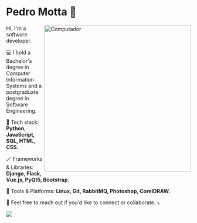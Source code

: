 # Pedro Motta 👋
<img src="https://raw.githubusercontent.com/MicaelliMedeiros/micaellimedeiros/master/image/computer-illustration.png" min-width="400px" max-width="400px" width="400px" align="right" alt="Computador">

<p align="left"> 
Hi, I'm a software developer.
</p>

<p align="left">
💻 I hold a Bachelor's degree in Computer Information Systems and a postgraduate degree in Software Engineering.
</p>

<p align="left">
  🦄 Tech stack: <strong>Python, JavaScript, SQL, HTML, CSS.</strong>
</p>

<p align="left">
  🪄 Frameworks & Libraries: <strong>Django, Flask, Vue.js, PyQt5, Bootstrap.</strong>
</p>

<p align="left">
  💼 Tools & Platforms: <strong>Linux, Git, RabbitMQ, Photoshop, CorelDRAW.</strong>
</p>

<p align="left">
  💌 Feel free to reach out if you'd like to connect or collaborate. ⤵️
</p>

<p align="left">
<a href="https://www.linkedin.com/in/xpedromotta/" alt="Linkedin">
  <img src="https://img.shields.io/badge/-Linkedin-0e76a8?style=for-the-badge&logo=Linkedin&logoColor=white&link=https://www.linkedin.com/in/xpedromotta/" /></a>
</p>

